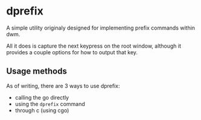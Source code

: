# dprefix
A simple utility originaly designed for implementing prefix commands within dwm.

All it does is capture the next keypress on the root window, although it provides a couple options for how to output that key.

## Usage methods
As of writing, there are 3 ways to use dprefix:
- calling the go directly
- using the `dprefix` command
- through c (using cgo)

